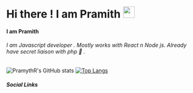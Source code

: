  #  Hi there ! I am Pramith  <img src="https://raw.githubusercontent.com/MartinHeinz/MartinHeinz/master/wave.gif" width="30px">

 <h4>I am Pramith</h3>
<h6>I am Javascript developer . Mostly works with React n Node js. 
Already have secret liaison with php 🍭 .</h6>

![PramythR's GitHub stats](https://github-readme-stats.vercel.app/api?username=PramythR&show_icons=true&theme=algolia&hide=stars)  [![Top Langs](https://github-readmestats.vercel.app/api/top-langs/?username=PramythR&layout=compact&show_icons=true&theme=algolia&line_height=20)](https://github.com/aPramythR/github-readme-stats)

##### Social Links

 


